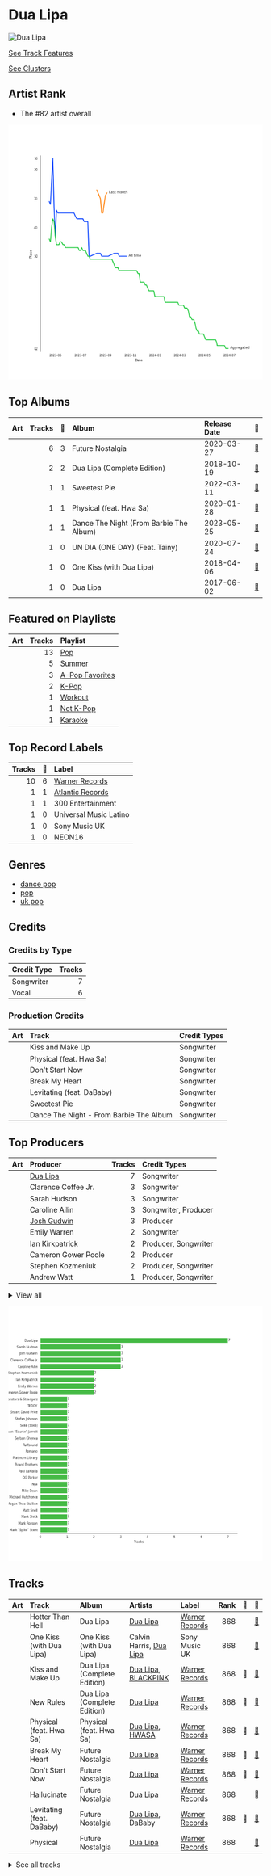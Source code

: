 
# Dua Lipa


<img src="https://i.scdn.co/image/ab6761610000e5eb0c68f6c95232e716f0abee8d" alt="Dua Lipa" width="100" />

[See Track Features](audio_features.md)

[See Clusters](clusters/overview.md)

## Artist Rank
- The #82 artist overall

![Rank of Dua Lipa over time](../../images/artists/dua_lipa/rank_time_series.png)
## Top Albums



| Art | Tracks | 💚 | Album | Release Date | 🔗 |
|:---|---:|---:|:---|:---|:---|
| <img src="https://i.scdn.co/image/ab67616d0000b2732172b607853fa89cefa2beb4" alt="" width="50" /> | 6 | 3 | Future Nostalgia | 2020-03-27 | [🔗](https://open.spotify.com/album/5lKlFlReHOLShQKyRv6AL9) |
| <img src="https://i.scdn.co/image/ab67616d0000b273ae395b47b186c2bc8c458e0f" alt="" width="50" /> | 2 | 2 | Dua Lipa (Complete Edition) | 2018-10-19 | [🔗](https://open.spotify.com/album/0obMz8EHnr3dg6NCUK4xWp) |
| <img src="https://i.scdn.co/image/ab67616d0000b2731325a9351844f7806a8309c5" alt="" width="50" /> | 1 | 1 | Sweetest Pie | 2022-03-11 | [🔗](https://open.spotify.com/album/4qw41n8iWrdR70Ui3hYBPv) |
| <img src="https://i.scdn.co/image/ab67616d0000b27389fba37a3d30c462059917bd" alt="" width="50" /> | 1 | 1 | Physical (feat. Hwa Sa) | 2020-01-28 | [🔗](https://open.spotify.com/album/6apIJi4hf7U6cBOFwIqq1b) |
| <img src="https://i.scdn.co/image/ab67616d0000b2737dd3ba455ee3390cb55b0192" alt="" width="50" /> | 1 | 1 | Dance The Night (From Barbie The Album) | 2023-05-25 | [🔗](https://open.spotify.com/album/5cH7FqB7JD5q1tJXJ7FHYu) |
| <img src="https://i.scdn.co/image/ab67616d0000b273312bd86cc2db22fde885ee73" alt="" width="50" /> | 1 | 0 | UN DIA (ONE DAY) (Feat. Tainy) | 2020-07-24 | [🔗](https://open.spotify.com/album/6aqSlutLYNpzSsK4dV5jTr) |
| <img src="https://i.scdn.co/image/ab67616d0000b273d09f96d82310d4d77c14c108" alt="" width="50" /> | 1 | 0 | One Kiss (with Dua Lipa) | 2018-04-06 | [🔗](https://open.spotify.com/album/7GEzhoTiqcPYkOprWQu581) |
| <img src="https://i.scdn.co/image/ab67616d0000b273b627441824c5d0748c8cb077" alt="" width="50" /> | 1 | 0 | Dua Lipa | 2017-06-02 | [🔗](https://open.spotify.com/album/2vlhlrgMaXqcnhRqIEV9AP) |

## Featured on Playlists
| Art | Tracks | Playlist |
|:---|---:|:---|
| <img src="https://mosaic.scdn.co/640/ab67616d00001e0241aa6776dc15fbd71a2b4557ab67616d00001e029b9a3105ad4ffb91ad2e2798ab67616d00001e029dbb37516ff4b03244808e45ab67616d00001e02d6ec808748fa5b0c2d3a6618" alt="" width="50" /> | 13 | [Pop](../../playlists/pop/overview.md) |
| <img src="https://mosaic.scdn.co/640/ab67616d00001e0204878afb19613a94d37b29ceab67616d00001e021544041d0285585cc92c2709ab67616d00001e02570f746ccc2c75af070da1e0ab67616d00001e02d8cc2281fcd4519ca020926b" alt="" width="50" /> | 5 | [Summer](../../playlists/summer/overview.md) |
| <img src="https://mosaic.scdn.co/640/ab67616d00001e02022b4010e20659300f42c375ab67616d00001e02527d94ecf554774fc313bf48ab67616d00001e02c8b444df094279e70d0ed856ab67616d00001e02d0ec2db731952a7efabc6397" alt="" width="50" /> | 3 | [A-Pop Favorites](../../playlists/a-pop_favorites/overview.md) |
| <img src="https://mosaic.scdn.co/640/ab67616d00001e02505190077497c230422f2934ab67616d00001e027dd8f95320e8ef08aa121dfeab67616d00001e028164cd1a2e03b7ca2db9ff5eab67616d00001e02ff7c2dfd0ed9b2cf6bf9c818" alt="" width="50" /> | 2 | [K-Pop](../../playlists/k-pop/overview.md) |
| <img src="https://mosaic.scdn.co/640/ab67616d00001e026f248f7695eb544a3a1955c5ab67616d00001e027a393b04e8ced571618223e8ab67616d00001e028acb7bac073f378d59bf228eab67616d00001e02b3be3b970fc89a02f301c9da" alt="" width="50" /> | 1 | [Workout](../../playlists/workout/overview.md) |
| <img src="https://mosaic.scdn.co/640/ab67616d00001e023317fc12f8b9a9a0b8459766ab67616d00001e0263e0ddbb488d0eeec0e738fcab67616d00001e0284095737f6056e682666d6f9ab67616d00001e02f2bf9685109a09bdc176fb43" alt="" width="50" /> | 1 | [Not K-Pop](../../playlists/not_k-pop/overview.md) |
| <img src="https://mosaic.scdn.co/640/ab67616d00001e022160c02bc56f192df0f4986bab67616d00001e027cdb143bd2e9906d39c5eb04ab67616d00001e02dc30583ba717007b00cceb25ab67616d00001e02df55e326ed144ab4f5cecf95" alt="" width="50" /> | 1 | [Karaoke](../../playlists/karaoke/overview.md) |

## Top Record Labels

| Tracks | 💚 | Label |
|---:|---:|:---|
| 10 | 6 | [Warner Records](../../labels/warner_records/overview.md) |
| 1 | 1 | [Atlantic Records](../../labels/atlantic_records/overview.md) |
| 1 | 1 | 300 Entertainment |
| 1 | 0 | Universal Music Latino |
| 1 | 0 | Sony Music UK |
| 1 | 0 | NEON16 |

## Genres

- [dance pop](../../genres/dance_pop/overview.md)
- [pop](../../genres/pop/overview.md)
- [uk pop](../../genres/uk_pop/overview.md)

## Credits

### Credits by Type

| Credit Type | Tracks |
|:---|---:|
| Songwriter | 7 |
| Vocal | 6 |

### Production Credits

| Art | Track | Credit Types |
|:---|:---|:---|
| <img src="https://i.scdn.co/image/ab67616d0000b273ae395b47b186c2bc8c458e0f" alt="" width="50" /> | Kiss and Make Up | Songwriter |
| <img src="https://i.scdn.co/image/ab67616d0000b27389fba37a3d30c462059917bd" alt="" width="50" /> | Physical (feat. Hwa Sa) | Songwriter |
| <img src="https://i.scdn.co/image/ab67616d0000b2732172b607853fa89cefa2beb4" alt="" width="50" /> | Don't Start Now | Songwriter |
| <img src="https://i.scdn.co/image/ab67616d0000b2732172b607853fa89cefa2beb4" alt="" width="50" /> | Break My Heart | Songwriter |
| <img src="https://i.scdn.co/image/ab67616d0000b2732172b607853fa89cefa2beb4" alt="" width="50" /> | Levitating (feat. DaBaby) | Songwriter |
| <img src="https://i.scdn.co/image/ab67616d0000b2731325a9351844f7806a8309c5" alt="" width="50" /> | Sweetest Pie | Songwriter |
| <img src="https://i.scdn.co/image/ab67616d0000b2737dd3ba455ee3390cb55b0192" alt="" width="50" /> | Dance The Night - From Barbie The Album | Songwriter |

## Top Producers

| Art | Producer | Tracks | Credit Types |
|:---|:---|---:|:---|
| <img src="https://i.scdn.co/image/ab6761610000e5eb0c68f6c95232e716f0abee8d" alt="" width="50" /> | [Dua Lipa](overview.md) | 7 | Songwriter |
| | Clarence Coffee Jr. | 3 | Songwriter |
| | Sarah Hudson | 3 | Songwriter |
| | Caroline Ailin | 3 | Songwriter, Producer |
| | [Josh Gudwin](../../producers/josh_gudwin/overview.md) | 3 | Producer |
| | Emily Warren | 2 | Songwriter |
| | Ian Kirkpatrick | 2 | Producer, Songwriter |
| | Cameron Gower Poole | 2 | Producer |
| | Stephen Kozmeniuk | 2 | Producer, Songwriter |
| | Andrew Watt | 1 | Producer, Songwriter |


<details>
<summary>View all</summary>

| Art | Producer | Tracks | Credit Types |
|:---|:---|---:|:---|
| | Michael Hutchence | 1 | Songwriter |
| <img src="https://i.scdn.co/image/ab6761610000e5eb0da5cd9354d458143258879a" alt="" width="50" /> | DaBaby | 1 | Songwriter |
| | Lorna Blackwood | 1 | Producer |
| | Andrew Farriss | 1 | Songwriter |
| <img src="https://i.scdn.co/image/ab6761610000e5eb105cc9628c315b29d299fbb4" alt="" width="50" /> | Mark Ronson | 1 | Producer, Songwriter |
| | Ruffsound | 1 | Songwriter |
| | Mike Dean | 1 | Producer |
| | [Serban Ghenea](../../producers/serban_ghenea/overview.md) | 1 | Producer |
| | KNY Factory | 1 | Songwriter |
| | Platinum Library | 1 | Producer |
| | Matt Snell | 1 | Producer |
| <img src="https://i.scdn.co/image/ab6761610000e5ebd8881cb3fd982fc975e273c0" alt="" width="50" /> | Megan Thee Stallion | 1 | Songwriter |
| | KOZ | 1 | Producer |
| | Jordan Johnson | 1 | Songwriter |
| | Mark Shick | 1 | Producer |
| | Stuart David Price | 1 | Producer |
| | Andrew Wyatt | 1 | Producer, Songwriter |
| | Drew Jurecka | 1 | Arranger, Producer |
| | Ali Tamposi | 1 | Songwriter |
| | The Monsters & Strangerz | 1 | Producer |
| | Shawn "Source" Jarrett | 1 | Producer |
| | [Mark "Spike" Stent](../../producers/mark__spike__stent/overview.md) | 1 | Producer |
| | Nija | 1 | Songwriter |
| | Brandon Bost | 1 | Producer |
| | Paul LaMalfa | 1 | Producer |
| | Billboard | 1 | Songwriter |
| | Jason Evigan | 1 | Songwriter |
| | OG Parker | 1 | Producer, Songwriter |
| | Stefan Johnson | 1 | Songwriter |
| | Picard Brothers | 1 | Producer |
| | Soké (Soké) | 1 | Songwriter |
| | Alex Venguer | 1 | Producer |
| | Chelcee Grimes | 1 | Songwriter |
| | Romano | 1 | Producer |
| | [TEDDY](../../producers/teddy/overview.md) | 1 | Songwriter |

</details>


![Bar chart of top 30 producers](../../images/artists/dua_lipa/producers.png)
## Tracks

| Art | Track | Album | Artists | Label | Rank | 💚 | 🔗 |
|:---|:---|:---|:---|:---|---:|:---|:---|
| <img src="https://i.scdn.co/image/ab67616d0000b273b627441824c5d0748c8cb077" alt="" width="50" /> | Hotter Than Hell | Dua Lipa | [Dua Lipa](overview.md) | [Warner Records](../../labels/warner_records) | 868 | | [🔗](https://open.spotify.com/track/7G8bmgKbwPQdwsGXC9QWcL) |
| <img src="https://i.scdn.co/image/ab67616d0000b273d09f96d82310d4d77c14c108" alt="" width="50" /> | One Kiss (with Dua Lipa) | One Kiss (with Dua Lipa) | Calvin Harris, [Dua Lipa](overview.md) | Sony Music UK | 868 | | [🔗](https://open.spotify.com/track/7ef4DlsgrMEH11cDZd32M6) |
| <img src="https://i.scdn.co/image/ab67616d0000b273ae395b47b186c2bc8c458e0f" alt="" width="50" /> | Kiss and Make Up | Dua Lipa (Complete Edition) | [Dua Lipa](overview.md), [BLACKPINK](../blackpink/overview.md) | [Warner Records](../../labels/warner_records) | 868 | 💚 | [🔗](https://open.spotify.com/track/7jr3iPu4O4bTCVwLMbdU2i) |
| <img src="https://i.scdn.co/image/ab67616d0000b273ae395b47b186c2bc8c458e0f" alt="" width="50" /> | New Rules | Dua Lipa (Complete Edition) | [Dua Lipa](overview.md) | [Warner Records](../../labels/warner_records) | 868 | 💚 | [🔗](https://open.spotify.com/track/43oK4OAWUsRZUDVeHtKI4U) |
| <img src="https://i.scdn.co/image/ab67616d0000b27389fba37a3d30c462059917bd" alt="" width="50" /> | Physical (feat. Hwa Sa) | Physical (feat. Hwa Sa) | [Dua Lipa](overview.md), [HWASA](../hwasa/overview.md) | [Warner Records](../../labels/warner_records) | 868 | 💚 | [🔗](https://open.spotify.com/track/23jEeXRyrjFbfs2Q8tBwdI) |
| <img src="https://i.scdn.co/image/ab67616d0000b2732172b607853fa89cefa2beb4" alt="" width="50" /> | Break My Heart | Future Nostalgia | [Dua Lipa](overview.md) | [Warner Records](../../labels/warner_records) | 868 | 💚 | [🔗](https://open.spotify.com/track/59CrwNtNqzOmODXRxwaknc) |
| <img src="https://i.scdn.co/image/ab67616d0000b2732172b607853fa89cefa2beb4" alt="" width="50" /> | Don't Start Now | Future Nostalgia | [Dua Lipa](overview.md) | [Warner Records](../../labels/warner_records) | 868 | 💚 | [🔗](https://open.spotify.com/track/1AVtceapuF36oZqI9gzp0o) |
| <img src="https://i.scdn.co/image/ab67616d0000b2732172b607853fa89cefa2beb4" alt="" width="50" /> | Hallucinate | Future Nostalgia | [Dua Lipa](overview.md) | [Warner Records](../../labels/warner_records) | 868 | | [🔗](https://open.spotify.com/track/2MUKw7zEirXqdZZ3xC4hOf) |
| <img src="https://i.scdn.co/image/ab67616d0000b2732172b607853fa89cefa2beb4" alt="" width="50" /> | Levitating (feat. DaBaby) | Future Nostalgia | [Dua Lipa](overview.md), DaBaby | [Warner Records](../../labels/warner_records) | 868 | 💚 | [🔗](https://open.spotify.com/track/5nujrmhLynf4yMoMtj8AQF) |
| <img src="https://i.scdn.co/image/ab67616d0000b2732172b607853fa89cefa2beb4" alt="" width="50" /> | Physical | Future Nostalgia | [Dua Lipa](overview.md) | [Warner Records](../../labels/warner_records) | 868 | | [🔗](https://open.spotify.com/track/7toYVidBIpAmM8Ife3LGrP) |


<details>
<summary>See all tracks</summary>

| Art | Track | Album | Artists | Label | Rank | 💚 | 🔗 |
|:---|:---|:---|:---|:---|---:|:---|:---|
| <img src="https://i.scdn.co/image/ab67616d0000b2732172b607853fa89cefa2beb4" alt="" width="50" /> | Pretty Please | Future Nostalgia | [Dua Lipa](overview.md) | [Warner Records](../../labels/warner_records) | 868 | | [🔗](https://open.spotify.com/track/5Pc594FhDA2Fa2prE75GT0) |
| <img src="https://i.scdn.co/image/ab67616d0000b273312bd86cc2db22fde885ee73" alt="" width="50" /> | UN DIA (ONE DAY) (Feat. Tainy) | UN DIA (ONE DAY) (Feat. Tainy) | J Balvin, [Dua Lipa](overview.md), Bad Bunny, Tainy | Universal Music Latino/ NEON16 | 868 | | [🔗](https://open.spotify.com/track/0EhpEsp4L0oRGM0vmeaN5e) |
| <img src="https://i.scdn.co/image/ab67616d0000b2731325a9351844f7806a8309c5" alt="" width="50" /> | Sweetest Pie | Sweetest Pie | Megan Thee Stallion, [Dua Lipa](overview.md) | 300 Entertainment | 868 | 💚 | [🔗](https://open.spotify.com/track/7mFj0LlWtEJaEigguaWqYh) |
| <img src="https://i.scdn.co/image/ab67616d0000b2737dd3ba455ee3390cb55b0192" alt="" width="50" /> | Dance The Night - From Barbie The Album | Dance The Night (From Barbie The Album) | [Dua Lipa](overview.md) | [Atlantic Records](../../labels/atlantic_records) | 868 | 💚 | [🔗](https://open.spotify.com/track/1vYXt7VSjH9JIM5oRRo7vA) |

</details>

